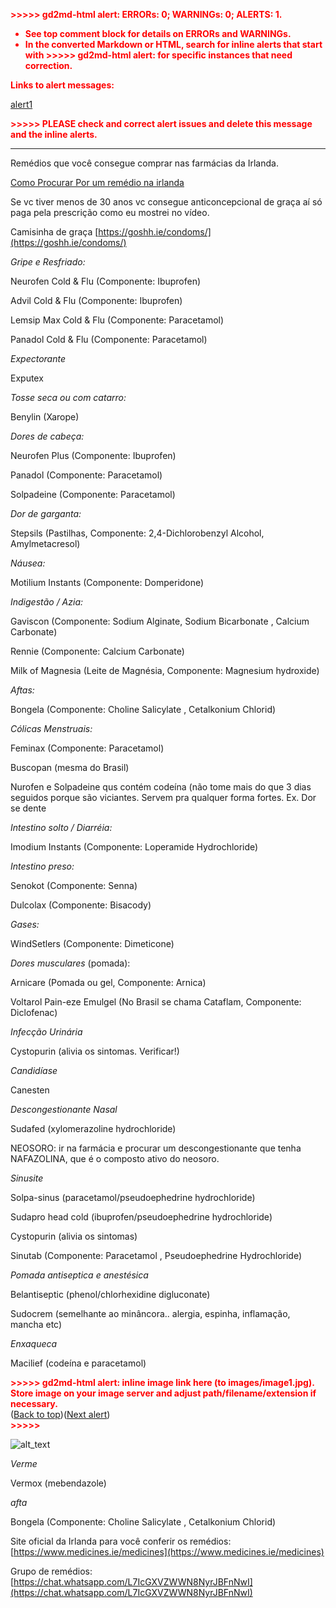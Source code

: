 <!-----

You have some errors, warnings, or alerts. If you are using reckless mode, turn it off to see inline alerts.
* ERRORs: 0
* WARNINGs: 0
* ALERTS: 1

Conversion time: 1.119 seconds.


Using this Markdown file:

1. Paste this output into your source file.
2. See the notes and action items below regarding this conversion run.
3. Check the rendered output (headings, lists, code blocks, tables) for proper
   formatting and use a linkchecker before you publish this page.

Conversion notes:

* Docs to Markdown version 1.0β35
* Wed Apr 10 2024 03:34:56 GMT-0700 (PDT)
* Source doc: Remédios que você consegue comprar nas farmácias da Irlanda
* This is a partial selection. Check to make sure intra-doc links work.
* This document has images: check for >>>>>  gd2md-html alert:  inline image link in generated source and store images to your server. NOTE: Images in exported zip file from Google Docs may not appear in  the same order as they do in your doc. Please check the images!

----->


<p style="color: red; font-weight: bold">>>>>>  gd2md-html alert:  ERRORs: 0; WARNINGs: 0; ALERTS: 1.</p>
<ul style="color: red; font-weight: bold"><li>See top comment block for details on ERRORs and WARNINGs. <li>In the converted Markdown or HTML, search for inline alerts that start with >>>>>  gd2md-html alert:  for specific instances that need correction.</ul>

<p style="color: red; font-weight: bold">Links to alert messages:</p><a href="#gdcalert1">alert1</a>

<p style="color: red; font-weight: bold">>>>>> PLEASE check and correct alert issues and delete this message and the inline alerts.<hr></p>


Remédios que você consegue comprar nas farmácias da Irlanda.

[Como Procurar Por um remédio na irlanda](https://youtu.be/XYZf1DrIUXs?si=c512XaLq4t4HQ0oK)

Se vc tiver menos de 30 anos vc consegue anticoncepcional de graça aí só paga pela prescrição como eu mostrei no vídeo.

Camisinha de graça [https://goshh.ie/condoms/](https://goshh.ie/condoms/)

*Gripe e Resfriado:*

Neurofen Cold & Flu (Componente: Ibuprofen)

Advil Cold & Flu (Componente: Ibuprofen)

Lemsip Max Cold & Flu (Componente: Paracetamol)

Panadol Cold & Flu (Componente: Paracetamol)

*Expectorante*

Exputex

*Tosse seca ou com catarro:*

Benylin (Xarope)

*Dores de cabeça:*

Neurofen Plus (Componente: Ibuprofen)

Panadol (Componente: Paracetamol)

Solpadeine (Componente: Paracetamol)

*Dor de garganta:*

Stepsils (Pastilhas, Componente: 2,4-Dichlorobenzyl Alcohol, Amylmetacresol)

*Náusea:*

Motilium Instants (Componente: Domperidone)

*Indigestão / Azia:*

Gaviscon (Componente: Sodium Alginate, Sodium Bicarbonate , Calcium Carbonate)

Rennie (Componente: Calcium Carbonate)

Milk of Magnesia (Leite de Magnésia, Componente: Magnesium hydroxide)

*Aftas:*

Bongela (Componente: Choline Salicylate , Cetalkonium Chlorid)

*Cólicas Menstruais:*

Feminax (Componente: Paracetamol)

Buscopan (mesma do Brasil)

Nurofen e Solpadeine qus contém codeína (não tome mais do que 3 dias seguidos porque são viciantes. Servem pra qualquer forma fortes. Ex. Dor se dente

*Intestino solto / Diarréia:*

Imodium Instants (Componente: Loperamide Hydrochloride)

*Intestino preso:*

Senokot (Componente: Senna)

Dulcolax (Componente: Bisacody)

*Gases:*

WindSetlers (Componente: Dimeticone)

*Dores musculares* (pomada):

Arnicare (Pomada ou gel, Componente: Arnica)

Voltarol Pain-eze Emulgel (No Brasil se chama Cataflam, Componente: Diclofenac)

*Infecção Urinária*

Cystopurin (alivia os sintomas. Verificar!)

*Candidíase*

Canesten

*Descongestionante Nasal*

Sudafed (xylomerazoline hydrochloride)

NEOSORO: ir na farmácia e procurar um descongestionante que tenha NAFAZOLINA, que é o composto ativo do neosoro.

*Sinusite*

Solpa-sinus (paracetamol/pseudoephedrine hydrochloride)

Sudapro head cold (ibuprofen/pseudoephedrine hydrochloride)

Cystopurin (alivia os sintomas)

Sinutab (Componente: Paracetamol , Pseudoephedrine Hydrochloride)

*Pomada antiseptica e anestésica*

Belantiseptic (phenol/chlorhexidine digluconate)

Sudocrem (semelhante ao minâncora.. alergia, espinha, inflamação, mancha etc)

*Enxaqueca*

Macilief (codeína e paracetamol)



<p id="gdcalert1" ><span style="color: red; font-weight: bold">>>>>>  gd2md-html alert: inline image link here (to images/image1.jpg). Store image on your image server and adjust path/filename/extension if necessary. </span><br>(<a href="#">Back to top</a>)(<a href="#gdcalert2">Next alert</a>)<br><span style="color: red; font-weight: bold">>>>>> </span></p>


![alt_text](images/image1.jpg "image_tooltip")


*Verme*

Vermox (mebendazole)

*afta*

Bongela (Componente: Choline Salicylate , Cetalkonium Chlorid)

Site oficial da Irlanda para você conferir os remédios: [https://www.medicines.ie/medicines](https://www.medicines.ie/medicines)

Grupo de remédios: [https://chat.whatsapp.com/L7IcGXVZWWN8NyrJBFnNwI](https://chat.whatsapp.com/L7IcGXVZWWN8NyrJBFnNwI)

